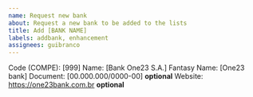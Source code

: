 ```yaml
---
name: Request new bank
about: Request a new bank to be added to the lists
title: Add [BANK NAME]
labels: addbank, enhancement
assignees: guibranco
---
```


Code (COMPE): \[999]
Name: \[Bank One23 S.A.]
Fantasy Name: \[One23 bank]
Document: \[00.000.000/0000-00] **optional**
Website: https://one23bank.com.br **optional**
